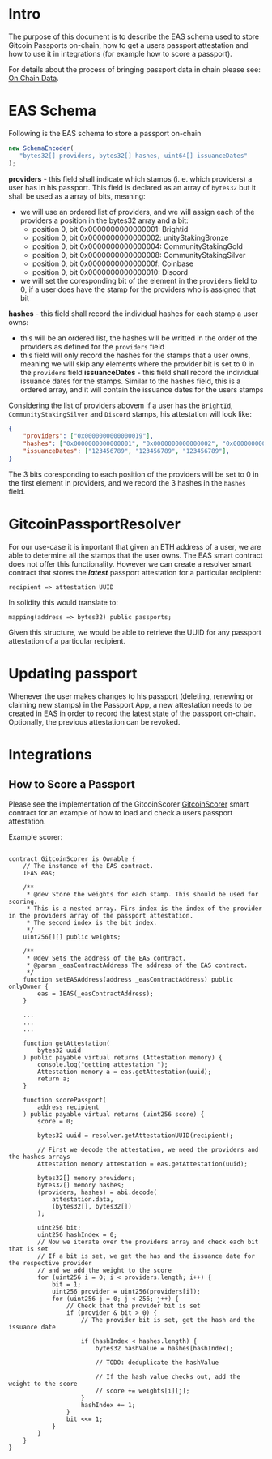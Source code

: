
# Intro

The purpose of this document is to describe the EAS schema used to store Gitcoin Passports on-chain, how to get a users passport attestation and how to use it in integrations (for example how to score a passport).

For details about the process of bringing passport data in chain please see: [On Chain Data](./00-on-chain-data.md).

# EAS Schema
Following is the EAS schema to store a passport on-chain 

```js
new SchemaEncoder(
   "bytes32[] providers, bytes32[] hashes, uint64[] issuanceDates"
);
```

**providers** - this field shall indicate which stamps (i. e. which providers) a user has in his passport. This field is declared as an array of `bytes32` but it shall be used as a array of bits, meaning:
- we will use an ordered list of providers, and we will assign each of the providers a position in the bytes32 array and a bit: 
    - position 0, bit 0x0000000000000001: Brightid
    - position 0, bit 0x0000000000000002: unityStakingBronze
    - position 0, bit 0x0000000000000004: CommunityStakingGold
    - position 0, bit 0x0000000000000008: CommunityStakingSilver
    - position 0, bit 0x000000000000000f: Coinbase
    - position 0, bit 0x0000000000000010: Discord
- we will set the coresponding bit of the element in the `providers` field to 0, if a user does have the stamp for the providers who is assigned that bit

**hashes** - this field shall record the individual hashes for each stamp a user owns:
- this will be an ordered list, the hashes will be writted in the order of the providers as defined for the `providers` field
- this field will only record the hashes for the stamps that a user owns, meaning we will skip any elements where the provider bit is set to 0 in the `providers` field
**issuanceDates** - this field shall record the individual issuance dates for the stamps. Similar to the hashes field, this is a ordered array, and it will contain the issuance dates for the users stamps


Considering the list of providers abovem if a user has the `BrightId`, `CommunityStakingSilver` and `Discord` stamps, his attestation will look like:
```json
{
    "providers": ["0x0000000000000019"],  
    "hashes": ["0x0000000000000001", "0x0000000000000002", "0x0000000000000003"],  
    "issuanceDates": ["123456789", "123456789", "123456789"],  
}
```
The 3 bits coresponding to each position of the providers will be set to 0 in the first element in providers, and we record the 3 hashes in the `hashes` field.

# GitcoinPassportResolver
For our use-case it is important that given an ETH address of a user, we are able to determine all the stamps that the user owns.
The EAS smart contract does not offer this functionality.
However we can create a resolver smart contract that stores the ***latest*** passport attestation for a particular recipient:

    recipient => attestation UUID

In solidity this would translate to:

    mapping(address => bytes32) public passports;

Given this structure, we would be able to retrieve the UUID for any passport attestation of a particular recipient.


# Updating passport
Whenever the user makes changes to his passport (deleting, renewing or claiming new stamps) in the Passport App, a new attestation needs to be created in EAS in order to record the latest state of the passport on-chain.
Optionally, the previous attestation can be revoked.


# Integrations
## How to Score a Passport

Please see the implementation of the GitcoinScorer [GitcoinScorer](../contracts/GitcoinScorer.sol) smart contract for an example of how to load and check a users passport attestation.


Example scorer:


```solidity

contract GitcoinScorer is Ownable {
    // The instance of the EAS contract.
    IEAS eas;

    /**
     * @dev Store the weights for each stamp. This should be used for scoring.
     * This is a nested array. Firs index is the index of the provider in the providers array of the passport attestation.
     * The second index is the bit index.
     */
    uint256[][] public weights;

    /**
     * @dev Sets the address of the EAS contract.
     * @param _easContractAddress The address of the EAS contract.
     */
    function setEASAddress(address _easContractAddress) public onlyOwner {
        eas = IEAS(_easContractAddress);
    }

    ...
    ...
    ...

    function getAttestation(
        bytes32 uuid
    ) public payable virtual returns (Attestation memory) {
        console.log("getting attestation ");
        Attestation memory a = eas.getAttestation(uuid);
        return a;
    }

    function scorePassport(
        address recipient
    ) public payable virtual returns (uint256 score) {
        score = 0;

        bytes32 uuid = resolver.getAttestationUUID(recipient);
        
        // First we decode the attestation, we need the providers and the hashes arrays
        Attestation memory attestation = eas.getAttestation(uuid);

        bytes32[] memory providers;
        bytes32[] memory hashes;
        (providers, hashes) = abi.decode(
            attestation.data,
            (bytes32[], bytes32[])
        );

        uint256 bit;
        uint256 hashIndex = 0;
        // Now we iterate over the providers array and check each bit that is set
        // If a bit is set, we get the has and the issuance date for the respective provider
        // and we add the weight to the score
        for (uint256 i = 0; i < providers.length; i++) {
            bit = 1;
            uint256 provider = uint256(providers[i]);
            for (uint256 j = 0; j < 256; j++) {
                // Check that the provider bit is set
                if (provider & bit > 0) {
                    // The provider bit is set, get the hash and the issuance date

                    if (hashIndex < hashes.length) {
                        bytes32 hashValue = hashes[hashIndex];

                        // TODO: deduplicate the hashValue

                        // If the hash value checks out, add the weight to the score
                        // score += weights[i][j];
                    }
                    hashIndex += 1;
                }
                bit <<= 1;
            }
        }
    }
}

```

